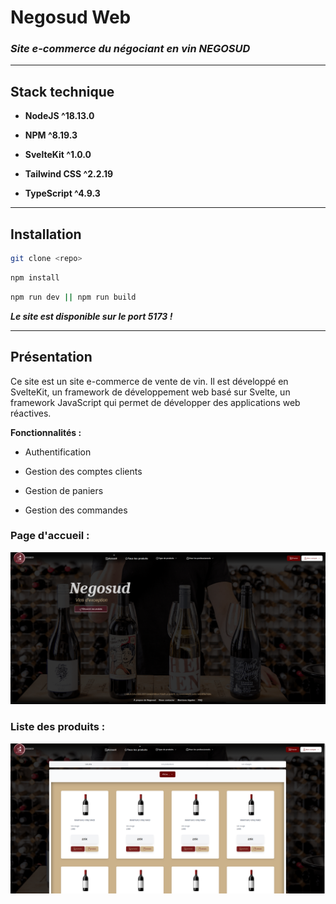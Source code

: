 # Negosud Web

### *Site e-commerce du négociant en vin NEGOSUD*

---

## Stack technique


- **NodeJS ^18.13.0**


- **NPM ^8.19.3**


- **SvelteKit ^1.0.0**


- **Tailwind CSS ^2.2.19**


- **TypeScript ^4.9.3**


---

## Installation


```bash
git clone <repo>
```

```bash
npm install
```

```bash
npm run dev || npm run build
```

**_Le site est disponible sur le port 5173 !_**

---
## Présentation

Ce site est un site e-commerce de vente de vin. Il est développé en SvelteKit, un framework de développement web basé sur Svelte, un framework JavaScript qui permet de développer des applications web réactives.

**Fonctionnalités :**

    
- Authentification


- Gestion des comptes clients


- Gestion de paniers


- Gestion des commandes


### Page d'accueil :

![login.png](static/homepage.png)

### Liste des produits :

![login.png](static/products.png)
